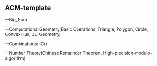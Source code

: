 ACM-template
----------------------------

--Big_Num

--Computational Geometry(Basic Operations, Triangle, Polygon, Circle, Convex Hull, 3D-Geometry)

--Combinations(nCr)

--Number Theory(Chinese Remainder Theorem, High-precision-modulo-algorithm)
